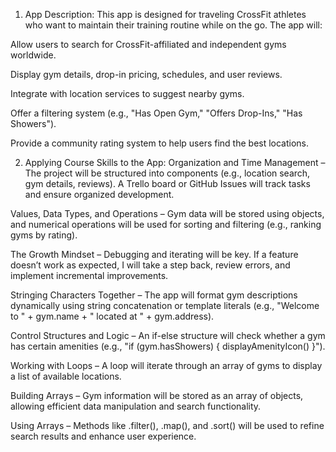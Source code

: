 1. App Description:
This app is designed for traveling CrossFit athletes who want to maintain their training routine while on the go. The app will:

Allow users to search for CrossFit-affiliated and independent gyms worldwide.

Display gym details, drop-in pricing, schedules, and user reviews.

Integrate with location services to suggest nearby gyms.

Offer a filtering system (e.g., "Has Open Gym," "Offers Drop-Ins," "Has Showers").

Provide a community rating system to help users find the best locations.

2. Applying Course Skills to the App:
Organization and Time Management – The project will be structured into components (e.g., location search, gym details, reviews). A Trello board or GitHub Issues will track tasks and ensure organized development.

Values, Data Types, and Operations – Gym data will be stored using objects, and numerical operations will be used for sorting and filtering (e.g., ranking gyms by rating).

The Growth Mindset – Debugging and iterating will be key. If a feature doesn’t work as expected, I will take a step back, review errors, and implement incremental improvements.

Stringing Characters Together – The app will format gym descriptions dynamically using string concatenation or template literals (e.g., "Welcome to " + gym.name + " located at " + gym.address).

Control Structures and Logic – An if-else structure will check whether a gym has certain amenities (e.g., "if (gym.hasShowers) { displayAmenityIcon() }").

Working with Loops – A loop will iterate through an array of gyms to display a list of available locations.

Building Arrays – Gym information will be stored as an array of objects, allowing efficient data manipulation and search functionality.

Using Arrays – Methods like .filter(), .map(), and .sort() will be used to refine search results and enhance user experience.

